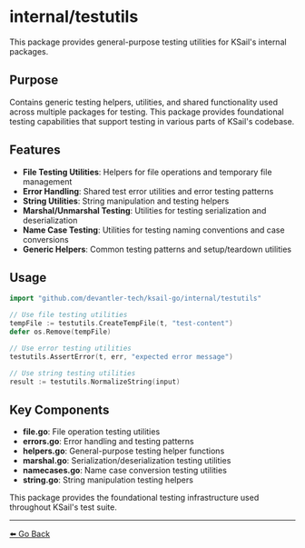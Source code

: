 # internal/testutils

This package provides general-purpose testing utilities for KSail's internal packages.

## Purpose

Contains generic testing helpers, utilities, and shared functionality used across multiple packages for testing. This package provides foundational testing capabilities that support testing in various parts of KSail's codebase.

## Features

- **File Testing Utilities**: Helpers for file operations and temporary file management
- **Error Handling**: Shared test error utilities and error testing patterns
- **String Utilities**: String manipulation and testing helpers
- **Marshal/Unmarshal Testing**: Utilities for testing serialization and deserialization
- **Name Case Testing**: Utilities for testing naming conventions and case conversions
- **Generic Helpers**: Common testing patterns and setup/teardown utilities

## Usage

```go
import "github.com/devantler-tech/ksail-go/internal/testutils"

// Use file testing utilities
tempFile := testutils.CreateTempFile(t, "test-content")
defer os.Remove(tempFile)

// Use error testing utilities
testutils.AssertError(t, err, "expected error message")

// Use string testing utilities
result := testutils.NormalizeString(input)
```

## Key Components

- **file.go**: File operation testing utilities
- **errors.go**: Error handling and testing patterns
- **helpers.go**: General-purpose testing helper functions
- **marshal.go**: Serialization/deserialization testing utilities
- **namecases.go**: Name case conversion testing utilities
- **string.go**: String manipulation testing helpers

This package provides the foundational testing infrastructure used throughout KSail's test suite.

---

[⬅️ Go Back](../README.md)
